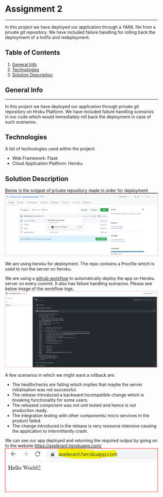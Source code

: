 # Assignment 2
***
In this project we have deployed our application through a YAML file from a private git repository. We have included failure handling for rolling back the deploymwnt of a hotfix and redeployment.

## Table of Contents
1. [General Info](#general-info)
2. [Technologies](#technologies)
3. [Solution Description](#solution-description)

## General Info
***
In this project we have deployed our application through private git repository on Hroku Platform. We have included failure handling scenarios in our code which would immediately roll back the deployment in case of such scenarios.

## Technologies
A list of technologies used within the project:
* Web Framework: Flask
* Cloud Application Platform: Heroku

## Solution Description
Below is the snippet of private repository made in order for deployment
![private_repo](https://github.com/asthahariyani/axelerant/blob/main/Images/private_repo.PNG)

We are using heroku for deployment. The repo contains a Procfile which is used to run the server on heroku.

We are using a [github workflow](https://github.com/asthahariyani/axelerant/blob/main/.github/workflows/heroku.yml) to automatically deploy the app on Heroku server on every commit. It also has failure handling scenarios.
Please see below image of the workflow logs.
![workflow_logs](https://github.com/asthahariyani/axelerant/blob/main/Images/workflow_logs.PNG)

A few scenarios in which we might want a rollback are:
- The healthchecks are failing which implies that maybe the server initialisation was not successful.
- The release introduced a backward incompatible change which is breaking functionality for some users.
- The released component was not unit tested and hence is not production ready.
- The integration testing with other components/ micro services in the product failed.
- The change introduced in the release is very resource intensive causing the application to intermittently crash.


We can see our app deployed and returning the required output by going on to the website https://axelerant.herokuapp.com/
![heroku_app](https://github.com/asthahariyani/axelerant/blob/main/Images/heroku_app.PNG)